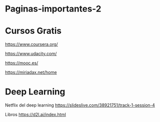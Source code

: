 # Paginas-importantes-2

# Cursos Gratis

https://www.coursera.org/

https://www.udacity.com/

https://mooc.es/

https://miriadax.net/home

# Deep Learning

Netflix del deep learning
https://slideslive.com/38921751/track-1-session-4

Libros
https://d2l.ai/index.html
